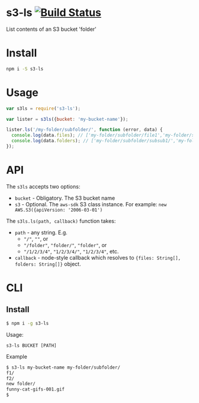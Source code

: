 # s3-ls [![Build Status](https://travis-ci.org/koresar/s3-ls.svg?branch=master)](https://travis-ci.org/koresar/s3-ls)
List contents of an S3 bucket 'folder' 

# Install
```sh
npm i -S s3-ls
```

# Usage
```js
var s3ls = require('s3-ls');

var lister = s3ls({bucket: 'my-bucket-name'});

lister.ls('/my-folder/subfolder/', function (error, data) {
  console.log(data.files); // ['my-folder/subfolder/file1','my-folder/subfolder/file2']
  console.log(data.folders); // ['my-folder/subfolder/subsub1/','my-folder/subfolder/subsub2/']
});
```

# API

The `s3ls` accepts two options:
* `bucket` - Obligatory. The S3 bucket name
* `s3` - Optional. The `aws-sdk` S3 class instance. For example: `new AWS.S3({apiVersion: '2006-03-01')` 

The `s3ls.ls(path, callback)` function takes:
* `path` - any string. E.g. 
  *  `"/"`, `""`, or
  * `"/folder"`, `"folder/"`, `"folder"`, or
  * `"/1/2/3/4"`, `"1/2/3/4/"`, `"1/2/3/4"`, etc.
* `callback` - node-style callback which resolves to `{files: String[], folders: String[]}` object.

# CLI

## Install
```sh
$ npm i -g s3-ls
```

Usage:
```
s3-ls BUCKET [PATH]
```

Example
```sh
$ s3-ls my-bucket-name my-folder/subfolder/
f1/
f2/
new folder/
funny-cat-gifs-001.gif
$ 
```

